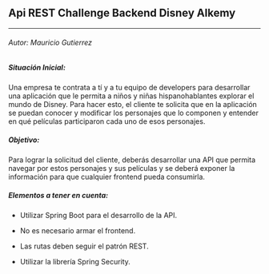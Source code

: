 <h2>Api REST Challenge Backend Disney Alkemy</h2>
<hr>
<h6>Autor: Mauricio Gutierrez</h6>

<h5>Situación Inicial:</h5>
<p>
    Una empresa te contrata a tí y a tu equipo de developers para desarrollar una aplicación
que le permita a niños y niñas hispanohablantes explorar el mundo de Disney. Para hacer
esto, el cliente te solicita que en la aplicación se puedan conocer y modificar los personajes
que lo componen y entender en qué películas participaron cada uno de esos personajes.
</p>

<h5>Objetivo:</h5>
<p>
    Para lograr la solicitud del cliente, deberás desarrollar una API que permita navegar por
estos personajes y sus películas y se deberá exponer la información para que cualquier
frontend pueda consumirla. 
</p>

<h5>Elementos a tener en cuenta:</h5>
<ul>
<li>
    <p>
        Utilizar Spring Boot para el desarrollo de la API.
    </p>
</li>
<li>
    <p>
        No es necesario armar el frontend.
    </p>
</li>
<li>
    <p>
        Las rutas deben seguir el patrón REST.
    </p>
</li>
<li>
    <p>
        Utilizar la librería Spring Security.
    </p>
</li>
</ul>